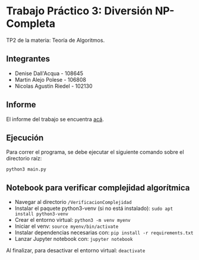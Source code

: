 # Trabajo Práctico 3: Diversión NP-Completa

TP2 de la materia: Teoría de Algoritmos.

## Integrantes

- Denise Dall'Acqua - 108645
- Martin Alejo Polese - 106808
- Nicolas Agustin Riedel - 102130

## Informe

El informe del trabajo se encuentra [acá](./Informe.pdf).

## Ejecución

Para correr el programa, se debe ejecutar el siguiente comando sobre el directorio raíz:

```python3 main.py```

## Notebook para verificar complejidad algorítmica
* Navegar al directorio `/VerificacionComplejidad`
* Instalar el paquete python3-venv (si no está instalado): `sudo apt install python3-venv`
* Crear el entorno virtual: `python3 -m venv myenv`
* Iniciar el venv: `source myenv/bin/activate`
* Instalar dependencias necesarias con: `pip install -r requirements.txt`
* Lanzar Jupyter notebook con: `jupyter notebook`

Al finalizar, para desactivar el entorno virtual: `deactivate`